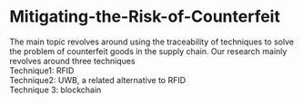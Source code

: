 # Mitigating-the-Risk-of-Counterfeit
The main topic revolves around using the traceability of techniques to solve the problem of counterfeit goods in the supply chain. Our research mainly revolves around three techniques  
Technique1: RFID  
Technique2: UWB, a related alternative to RFID  
Technique 3: blockchain  
